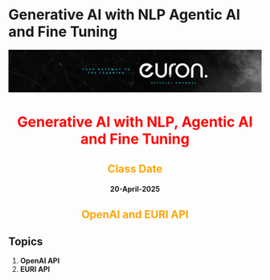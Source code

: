 # Generative AI with NLP Agentic AI and Fine Tuning

![euron](https://github.com/MohammadWasiq0786/Generative-AI-with-NLP-Agentic-AI-and-Fine-Tuning/blob/main/euronone.jpeg)

<center> <h1 style= "color:red"> Generative AI with NLP, Agentic AI and Fine Tuning </h1> </center>

<center> <h2 style= "color:orange"> Class Date </h2> </center>

<center> <h4> 20-April-2025 </h4> </center>

<center> <h2 style= "color:orange"> OpenAI and EURI API </h2> </center>

## Topics

1. **OpenAI API**
2. **EURI API**